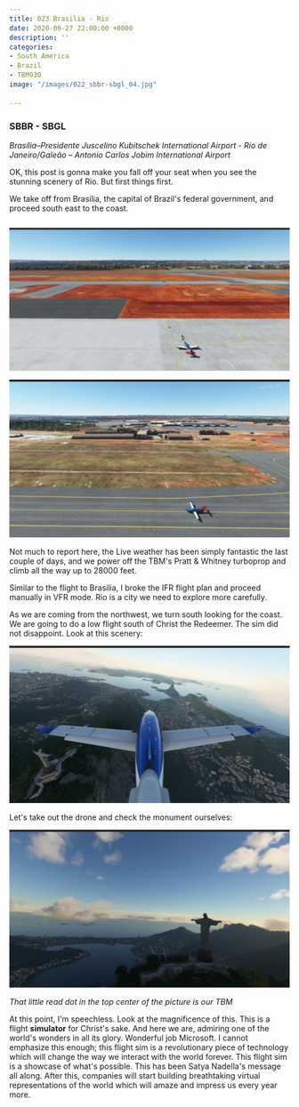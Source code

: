 ```yaml
---
title: 023 Brasilia - Rio
date: 2020-09-27 22:00:00 +0000
description: ''
categories:
- South America
- Brazil
- TBM930
image: "/images/022_sbbr-sbgl_04.jpg"

---
```

### SBBR - SBGL

_Brasília–Presidente Juscelino Kubitschek International Airport - Rio de Janeiro/Galeão – Antonio Carlos Jobim International Airport_

OK, this post is gonna make you fall off your seat when you see the stunning scenery of Rio. But first things first.

We take off from Brasilia, the capital of Brazil's federal government, and proceed south east to the coast. 

![](/images/022_sbbr-sbgl_01.jpg)![](/images/022_sbbr-sbgl_02.jpg)

Not much to report here, the Live weather has been simply fantastic the last couple of days, and we power off the TBM's Pratt & Whitney turboprop and climb all the way up to 28000 feet.

Similar to the flight to Brasilia, I broke the IFR flight plan and proceed manually in VFR mode. Rio is a city we need to explore more carefully.

As we are coming from the northwest, we turn south looking for the coast. We are going to do a low flight south of Christ the Redeemer. The sim did not disappoint. Look at this scenery:

![](/images/022_sbbr-sbgl_06.jpg)

Let's take out the drone and check the monument ourselves:

![](/images/022_sbbr-sbgl_05.jpg)

_That little read dot in the top center of the picture is our TBM_

At this point, I'm speechless. Look at the magnificence of this. This is a flight **simulator** for Christ's sake. And here we are, admiring one of the world's wonders in all its glory. Wonderful job Microsoft. I cannot emphasize this enough; this flight sim is a revolutionary piece of technology which will change the way we interact with the world forever. This flight sim is a showcase of what's possible. This has been Satya Nadella's message all along. After this, companies will start building breathtaking virtual representations of the world which will amaze and impress us every year more.